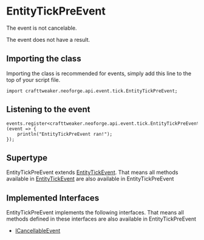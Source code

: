 # EntityTickPreEvent

The event is not cancelable.

The event does not have a result.

## Importing the class

Importing the class is recommended for events, simply add this line to the top of your script file.
```zenscript
import crafttweaker.neoforge.api.event.tick.EntityTickPreEvent;
```


## Listening to the event

```zenscript
events.register<crafttweaker.neoforge.api.event.tick.EntityTickPreEvent>(event => {
    println("EntityTickPreEvent ran!");
});
```


## Supertype

EntityTickPreEvent extends [EntityTickEvent](/neoforge/api/event/tick/EntityTickEvent). That means all methods available in [EntityTickEvent](/neoforge/api/event/tick/EntityTickEvent) are also available in EntityTickPreEvent

## Implemented Interfaces
EntityTickPreEvent implements the following interfaces. That means all methods defined in these interfaces are also available in EntityTickPreEvent

- [ICancellableEvent](/neoforge/api/event/ICancellableEvent)

